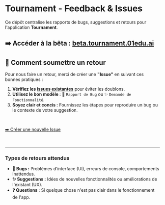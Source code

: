 
# Tournament - Feedback & Issues
Ce dépôt centralise les rapports de bugs, suggestions et retours pour l'application **Tournament**.

**➡️ Accéder à la bêta :** [beta.tournament.01edu.ai](https://beta.tournament.01edu.ai)
---

## 📝 Comment soumettre un retour

Pour nous faire un retour, merci de créer une **"Issue"** en suivant ces bonnes pratiques :

1.  **Vérifiez les [issues existantes](https://github.com/01-edu/tournament-feedback/issues)** pour éviter les doublons.
2.  **Utilisez le bon modèle :** 🐛 `Rapport de Bug` ou ✨ `Demande de Fonctionnalité`.
3.  **Soyez clair et concis :** Fournissez les étapes pour reproduire un bug ou le contexte de votre suggestion.

<br>

[➡️ Créer une nouvelle Issue](https://github.com/[TON-NOM]/[TON-REPO]](https://github.com/01-edu/tournament-feedback)/issues/new/choose)

<br>

---

### Types de retours attendus

* **🐛 Bugs :** Problèmes d'interface (UI), erreurs de console, comportements inattendus.
* **✨ Suggestions :** Idées de nouvelles fonctionnalités ou améliorations de l'existant (UX).
* **❓ Questions :** Si quelque chose n'est pas clair dans le fonctionnement de l'app.
